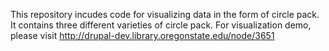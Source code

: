 This repository incudes code for visualizing data in the form of circle pack. It contains three different varieties of circle pack.
For visualization demo, please visit http://drupal-dev.library.oregonstate.edu/node/3651
